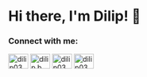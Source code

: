 # Hi there, I'm Dilip! 👋

<h3 align="left">Connect with me:</h3>
<p align="left">
<a href="https://linkedin.com/in/dilip03" target="blank"><img align="center" src="https://raw.githubusercontent.com/rahuldkjain/github-profile-readme-generator/master/src/images/icons/Social/linked-in-alt.svg" alt="dilip03" height="30" width="40" /></a>
<a href="https://www.hackerrank.com/dilip b" target="blank"><img align="center" src="https://raw.githubusercontent.com/rahuldkjain/github-profile-readme-generator/master/src/images/icons/Social/hackerrank.svg" alt="dilip b" height="30" width="40" /></a>
<a href="https://www.leetcode.com/dilip03" target="blank"><img align="center" src="https://raw.githubusercontent.com/rahuldkjain/github-profile-readme-generator/master/src/images/icons/Social/leet-code.svg" alt="dilip03" height="30" width="40" /></a>
<a href="https://discord.gg/dilip03" target="blank"><img align="center" src="https://raw.githubusercontent.com/rahuldkjain/github-profile-readme-generator/master/src/images/icons/Social/discord.svg" alt="dilip03" height="30" width="40" /></a>
</p>


<!---
DILIP-SHEESH/DILIP-SHEESH is a ✨ special ✨ repository because its `README.md` (this file) appears on your GitHub profile.
You can click the Preview link to take a look at your changes.
--->
